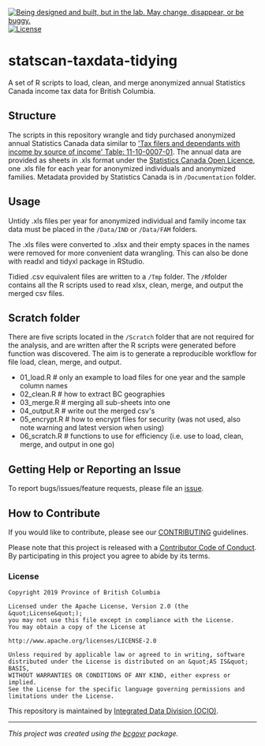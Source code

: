 <a id="devex-badge" rel="Exploration" href="https://github.com/BCDevExchange/assets/blob/master/README.md"><img alt="Being designed and built, but in the lab. May change, disappear, or be buggy." style="border-width:0" src="https://assets.bcdevexchange.org/images/badges/exploration.svg" title="Being designed and built, but in the lab. May change, disappear, or be buggy." /></a>[![License](https://img.shields.io/badge/License-Apache%202.0-blue.svg)](https://opensource.org/licenses/Apache-2.0)

# statscan-taxdata-tidying
 
A set of R scripts to load, clean, and merge anonymized annual Statistics Canada income tax data for British Columbia. 


## Structure

The scripts in this repository wrangle and tidy purchased anonymized annual Statistics Canada data similar to ['Tax filers and dependants with income by source of income' Table: 11-10-0007-01](https://www150.statcan.gc.ca/t1/tbl1/en/tv.action?pid=1110000701). The annual data are provided as sheets in .xls format under the [Statistics Canada Open Licence](https://www.statcan.gc.ca/eng/reference/licence), one .xls file for each year for anonymized individuals and anonymized families. Metadata provided by Statistics Canada is in `/Documentation` folder. 


## Usage

Untidy .xls files per year for anonymized individual and family income tax data must be placed in the `/Data/IND` or `/Data/FAM` folders. 

The .xls files were converted to .xlsx and their empty spaces in the names were removed for more convenient data wrangling. This can also be done with readxl and tidyxl package in RStudio.

Tidied .csv equivalent files are written to a `/Tmp` folder. The `/R`folder contains all the R scripts used to read xlsx, clean, merge, and output the merged csv files.



## Scratch folder 

There are five scripts located in the `/Scratch` folder that are not required for the analysis, and are written after the R scripts were generated before function was discovered. The aim is to generate a reproducible workflow for file load, clean, merge, and output.  

- 01_load.R # only an example to load files for one year and the sample column names 
- 02_clean.R # how to extract BC geographies 
- 03_merge.R # merging all sub-sheets into one 
- 04_output.R # write out the merged csv's
- 05_encrypt.R # how to encrypt files for security (was not used, also note warning and latest version when using)
- 06_scratch.R # functions to use for efficiency (i.e. use to load, clean, merge, and output in one go)


## Getting Help or Reporting an Issue

To report bugs/issues/feature requests, please file an [issue](https://github.com/bcgov/StatCan_IncomeTax_Tidying/issues/).

## How to Contribute

If you would like to contribute, please see our [CONTRIBUTING](CONTRIBUTING.md) guidelines.

Please note that this project is released with a [Contributor Code of Conduct](CODE_OF_CONDUCT.md). By participating in this project you agree to abide by its terms.

### License

```
Copyright 2019 Province of British Columbia

Licensed under the Apache License, Version 2.0 (the &quot;License&quot;);
you may not use this file except in compliance with the License.
You may obtain a copy of the License at

http://www.apache.org/licenses/LICENSE-2.0

Unless required by applicable law or agreed to in writing, software distributed under the License is distributed on an &quot;AS IS&quot; BASIS,
WITHOUT WARRANTIES OR CONDITIONS OF ANY KIND, either express or implied.
See the License for the specific language governing permissions and limitations under the License.
```

This repository is maintained by [Integrated Data Division (OCIO)](https://github.com/orgs/bcgov/teams/idd).

---
*This project was created using the [bcgovr](https://github.com/bcgov/bcgovr) package.* 

